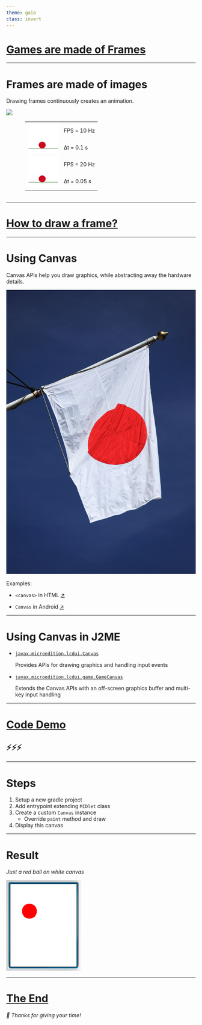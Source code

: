 ```yaml
---
theme: gaia
class: invert
---
```


<a href="https://youtu.be/watch?v=TrSiYEIkNnY&t=26s" target="_blank"><h1>Games are made of Frames</h1></a>

---

# Frames are made of images

Drawing frames continuously creates an animation.

<style>
table {
  display: inline-block;
  margin-left: 50px;
}
</style>

<p></p>
<img src="https://upload.wikimedia.org/wikipedia/commons/e/ee/Animexample3edit.png" />

<table>
  <tr>
    <td rowspan="2"><img src="ball-slow.gif" /></td>
    <td>FPS = 10 Hz</td>
  </tr>
  <tr><td>Δt = 0.1 s</td></tr>
  <tr>
    <td rowspan="2"><img src="ball-fast.gif" /></td>
    <td>FPS = 20 Hz</td>
  </tr>
  <tr><td>Δt = 0.05 s</td></tr>
</table>

---

<a href="https://youtu.be/watch?v=TrSiYEIkNnY&t=200s" target="_blank"><h1>How to draw a frame?</h1></a>

---

# Using Canvas

Canvas APIs help you draw graphics, while abstracting away the hardware details.

![bg right:40%](flag-jp.jpg)

Examples:

- `<canvas>` in HTML <a href="https://developer.mozilla.org/en-US/docs/Web/API/Canvas_API/Tutorial/Basic_usage" target="_blank">↗️</a>

- `Canvas` in Android <a href="https://developer.android.com/reference/android/graphics/Canvas" target="_blank">↗️</a>

---

# Using Canvas in J2ME

- <a href="https://nikita36078.github.io/J2ME_Docs/docs/midp-2.0/javax/microedition/lcdui/Canvas.html" target="_blank"><code>javax.microedition.lcdui.Canvas</code></a>

  Provides APIs for drawing graphics and handling input events

- <a href="https://nikita36078.github.io/J2ME_Docs/docs/midp-2.0/javax/microedition/lcdui/game/GameCanvas.html" target="_blank"><code>javax.microedition.lcdui.game.GameCanvas</code></a>

  Extends the Canvas APIs with an off-screen graphics buffer and multi-key input handling

---

<a href="https://youtu.be/watch?v=TrSiYEIkNnY&t=338s" target="_blank"><h1>Code Demo</h1></a>

## ⚡⚡⚡

---

# Steps

1. Setup a new gradle project
2. Add entrypoint extending `MIDlet` class
3. Create a custom `Canvas` instance
    - Override `paint` method and draw
4. Display this canvas

---

# Result

_Just a red ball on white canvas_

![](scr-01.png)

---

<a href="/" target="_blank"><h1>The End</h1></a>

_💟 Thanks for giving your time!_
